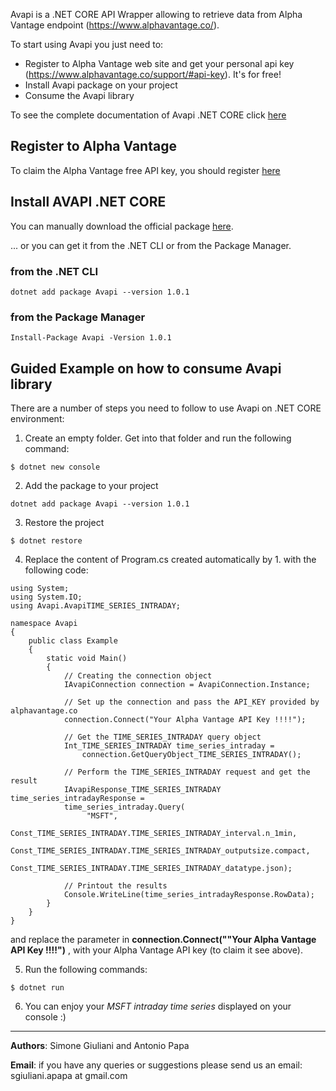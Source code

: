 Avapi is a .NET CORE API Wrapper allowing to retrieve data from Alpha Vantage endpoint (https://www.alphavantage.co/).  

To start using Avapi you just need to:
* Register to Alpha Vantage web site and get your personal api key (https://www.alphavantage.co/support/#api-key). It's for free!
* Install Avapi package on your project
* Consume the Avapi library

To see the complete documentation of Avapi .NET CORE click [here](https://github.com/sgiulians/AvapiDotNetCore/wiki)

## Register to Alpha Vantage
To claim the Alpha Vantage free API key, you should register [here](https://www.alphavantage.co/support/#api-key) 


## Install AVAPI .NET CORE
You can manually download the official package [here](https://www.nuget.org/packages/Avapi/).  

... or you can get it from the .NET CLI or from the Package Manager.

### from the .NET CLI
```
dotnet add package Avapi --version 1.0.1
```
### from the Package Manager
```
Install-Package Avapi -Version 1.0.1
```

## Guided Example on how to consume Avapi library
There are a number of steps you need to follow to use Avapi on .NET CORE environment:

1. Create an empty folder. Get into that folder and run the following command: 
```
$ dotnet new console
```

2. Add the package to your project
```
dotnet add package Avapi --version 1.0.1
```

3. Restore the project
```
$ dotnet restore
```

4. Replace the content of Program.cs created automatically by 1. with the following code:
```
using System;
using System.IO;
using Avapi.AvapiTIME_SERIES_INTRADAY;

namespace Avapi
{
    public class Example
    {
        static void Main()
        {
            // Creating the connection object
            IAvapiConnection connection = AvapiConnection.Instance;

            // Set up the connection and pass the API_KEY provided by alphavantage.co
            connection.Connect("Your Alpha Vantage API Key !!!!");

            // Get the TIME_SERIES_INTRADAY query object
            Int_TIME_SERIES_INTRADAY time_series_intraday =
                connection.GetQueryObject_TIME_SERIES_INTRADAY();

            // Perform the TIME_SERIES_INTRADAY request and get the result
            IAvapiResponse_TIME_SERIES_INTRADAY time_series_intradayResponse = 
            time_series_intraday.Query(
                 "MSFT",
                 Const_TIME_SERIES_INTRADAY.TIME_SERIES_INTRADAY_interval.n_1min,
                 Const_TIME_SERIES_INTRADAY.TIME_SERIES_INTRADAY_outputsize.compact,
                 Const_TIME_SERIES_INTRADAY.TIME_SERIES_INTRADAY_datatype.json);
                 
            // Printout the results
            Console.WriteLine(time_series_intradayResponse.RowData);
        }
    }
}
```
and replace the parameter in **connection.Connect(""Your Alpha Vantage API Key !!!!")** , with your Alpha Vantage API key (to claim it see above).

5. Run the following commands: 
```
$ dotnet run
```

6. You can enjoy your _MSFT intraday time series_ displayed on your console :)
***

**Authors**: Simone Giuliani and Antonio Papa  

**Email**: if you have any queries or suggestions please send us an email: sgiuliani.apapa at gmail.com